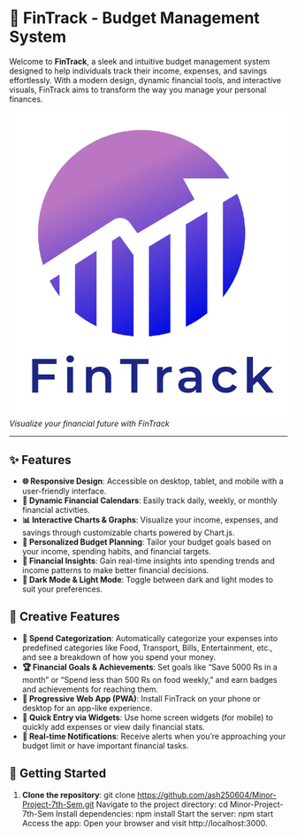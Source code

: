# 🌟 FinTrack - Budget Management System

Welcome to **FinTrack**, a sleek and intuitive budget management system designed to help individuals track their income, expenses, and savings effortlessly. With a modern design, dynamic financial tools, and interactive visuals, FinTrack aims to transform the way you manage your personal finances.  

![FinTrack](logo.png)  
*Visualize your financial future with FinTrack*

---

## ✨ Features

- **🌐 Responsive Design**: Accessible on desktop, tablet, and mobile with a user-friendly interface.
- **📅 Dynamic Financial Calendars**: Easily track daily, weekly, or monthly financial activities.
- **📊 Interactive Charts & Graphs**: Visualize your income, expenses, and savings through customizable charts powered by Chart.js.
- **🎯 Personalized Budget Planning**: Tailor your budget goals based on your income, spending habits, and financial targets.
- **📖 Financial Insights**: Gain real-time insights into spending trends and income patterns to make better financial decisions.
- **🌈 Dark Mode & Light Mode**: Toggle between dark and light modes to suit your preferences.

## 🎨 Creative Features

- **💸 Spend Categorization**: Automatically categorize your expenses into predefined categories like Food, Transport, Bills, Entertainment, etc., and see a breakdown of how you spend your money.
- **🏆 Financial Goals & Achievements**: Set goals like “Save 5000 Rs in a month” or “Spend less than 500 Rs on food weekly,” and earn badges and achievements for reaching them.
- **📱 Progressive Web App (PWA)**: Install FinTrack on your phone or desktop for an app-like experience.
- **🚀 Quick Entry via Widgets**: Use home screen widgets (for mobile) to quickly add expenses or view daily financial stats.
- **📌 Real-time Notifications**: Receive alerts when you’re approaching your budget limit or have important financial tasks.

## 🚀 Getting Started

1. **Clone the repository**:
git clone https://github.com/ash250604/Minor-Project-7th-Sem.git
Navigate to the project directory:
cd Minor-Project-7th-Sem
Install dependencies:
npm install
Start the server:
npm start
Access the app: Open your browser and visit http://localhost:3000.

